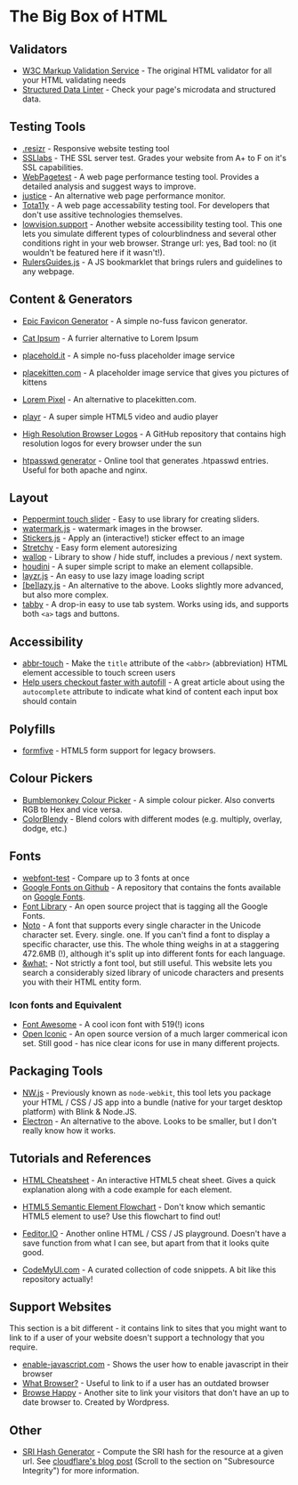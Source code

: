# The Big Box of HTML

## Validators
 - [W3C Markup Validation Service](https://validator.w3.org/) - The original HTML validator for all your HTML validating needs
 - [Structured Data Linter](http://linter.structured-data.org/) - Check your page's microdata and structured data.

## Testing Tools
 - [.resizr](http://resizr.co/) - Responsive website testing tool
 - [SSLlabs](https://www.ssllabs.com/ssltest/) - THE SSL server test. Grades your website from A+ to F on it's SSL capabilities.
 - [WebPagetest](http://www.webpagetest.org/) - A web page performance testing tool. Provides a detailed analysis and suggest ways to improve.
 - [justice](http://okor.github.io/justice/) - An alternative web page performance monitor.
 - [Tota11y](http://khan.github.io/tota11y/) - A web page accessability testing tool. For developers that don't use assitive technologies themselves.
 - [lowvision.support](http://lowvision.support/) - Another website accessibility testing tool. This one lets you simulate different types of colourblindness and several other conditions right in your web browser. Strange url: yes, Bad tool: no (it wouldn't be featured here if it wasn't!).
 - [RulersGuides.js](http://mark-rolich.github.io/RulersGuides.js/) - A JS bookmarklet that brings rulers and guidelines to any webpage.

## Content & Generators
 - [Epic Favicon Generator](https://epicfavicongenerator.com/) - A simple no-fuss favicon generator.
 - [Cat Ipsum](http://catipsum.com/) - A furrier alternative to Lorem Ipsum
 - [placehold.it](https://placehold.it/) - A simple no-fuss placeholder image service
 - [placekitten.com](http://placekitten.com/) - A placeholder image service that gives you pictures of kittens
 - [Lorem Pixel](http://lorempixel.com/) - An alternative to placekitten.com.
 - [playr](http://plyr.io/) - A super simple HTML5 video and audio player

 - [High Resolution Browser Logos](https://github.com/alrra/browser-logos#high-resolution-browser-logos) - A GitHub repository that contains high resolution logos for every browser under the sun

 - [htpasswd generator](http://aspirine.org/htpasswd_en.html) - Online tool that generates .htpasswd entries. Useful for both apache and nginx.

## Layout
 - [Peppermint touch slider](http://wd.dizaina.net/en/scripts/peppermint/) - Easy to use library for creating sliders.
 - [watermark.js](http://brianium.github.io/watermarkjs/) - watermark images in the browser.
 - [Stickers.js](http://stickerjs.cmiscm.com/) - Apply an (interactive!) sticker effect to an image
 - [Stretchy](http://leaverou.github.io/stretchy/) - Easy form element autoresizing
 - [wallop](http://pedroduarte.me/wallop/) - Library to show / hide stuff, includes a previous / next system.
 - [houdini](https://github.com/cferdinandi/houdini/) - A super simple script to make an element collapsible.
 - [layzr.js](http://callmecavs.github.io/layzr.js/) - An easy to use lazy image loading script
 - [[be]lazy.js](http://dinbror.dk/blazy/) - An alternative to the above. Looks slightly more advanced, but also more complex.
 - [tabby](https://github.com/cferdinandi/tabby/) - A drop-in easy to use tab system. Works using ids, and supports both `<a>` tags and buttons.

## Accessibility
 - [abbr-touch](https://github.com/Tyriar/abbr-touch) - Make the `title` attribute of the `<abbr>` (abbreviation) HTML element accessible to touch screen users
 - [Help users checkout faster with autofill](http://updates.html5rocks.com/2015/06/checkout-faster-with-Autofill) - A great article about using the `autocomplete` attribute to indicate what kind of content each input box should contain

## Polyfills
 - [formfive](http://etiennetalbot.github.io/formFive/) - HTML5 form support for legacy browsers.

## Colour Pickers
 - [Bumblemonkey Colour Picker](http://bumblemonkey.com/picker/picker.html) - A simple colour picker. Also converts RGB to Hex and vice versa.
 - [ColorBlendy](http://colorblendy.com/) - Blend colors with different modes (e.g. multiply, overlay, dodge, etc.)

## Fonts
 - [webfont-test](http://webfont-test.com/) - Compare up to 3 fonts at once
 - [Google Fonts on Github](https://github.com/google/fonts) - A repository that contains the fonts available on [Google Fonts](https://www.google.com/fonts).
 - [Font Library](http://katydecorah.com/font-library/) - An open source project that is tagging all the Google Fonts.
 - [Noto](https://www.google.com/get/noto/) - A font that supports every single character in the Unicode character set. Every. single. one. If you can't find a font to display a specific character, use this. The whole thing weighs in at a staggering 472.6MB (!), although it's split up into different fonts for each language.
 - [&what;](http://www.amp-what.com/) - Not strictly a font tool, but still useful. This website lets you search a considerably sized library of unicode characters and presents you with their HTML entity form.

### Icon fonts and Equivalent
 - [Font Awesome](http://fontawesome.io/) - A cool icon font with 519(!) icons
 - [Open Iconic](https://useiconic.com/open/) - An open source version of a much larger commerical icon set. Still good - has nice clear icons for use in many different projects.

## Packaging Tools
 - [NW.js](http://nwjs.io/) - Previously known as `node-webkit`, this tool lets you package your HTML / CSS / JS app into a bundle (native for your target desktop platform) with Blink & Node.JS.
 - [Electron](http://electron.atom.io/) - An alternative to the above. Looks to be smaller, but I don't really know how it works.

## Tutorials and References
 - [HTML Cheatsheet](https://digital.com/tools/html-cheatsheet/) - An interactive HTML5 cheat sheet. Gives a quick explanation along with a code example for each element.
 - [HTML5 Semantic Element Flowchart](http://html5doctor.com/downloads/h5d-sectioning-flowchart.png) - Don't know which semantic HTML5 element to use? Use this flowchart to find out!

 - [Feditor.IO](http://feditor.io/) - Another online HTML / CSS / JS playground. Doesn't have a save function from what I can see, but apart from that it looks quite good.
 - [CodeMyUI.com](http://codemyui.com/) - A curated collection of code snippets. A bit like this repository actually!

## Support Websites
This section is a bit different - it contains link to sites that you might want to link to if a user of your website doesn't support a technology that you require.
 - [enable-javascript.com](http://enable-javascript.com/) - Shows the user how to enable javascript in their browser
 - [What Browser?](https://whatbrowser.org/) - Useful to link to if a user has an outdated browser
 - [Browse Happy](http://browsehappy.com/) - Another site to link your visitors that don't have an up to date browser to. Created by Wordpress.

## Other
 - [SRI Hash Generator](https://srihash.org/) - Compute the SRI hash for the resource at a given url. See [cloudflare's blog post](https://blog.cloudflare.com/an-introduction-to-javascript-based-ddos/) (Scroll to the section on "Subresource Integrity") for more information.
